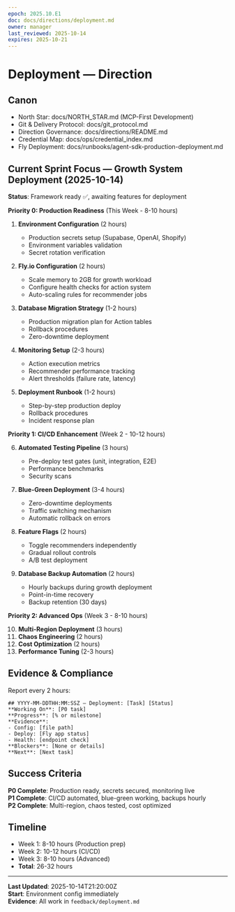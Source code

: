 ```yaml
---
epoch: 2025.10.E1
doc: docs/directions/deployment.md
owner: manager
last_reviewed: 2025-10-14
expires: 2025-10-21
---
```

# Deployment — Direction

## Canon
- North Star: docs/NORTH_STAR.md (MCP-First Development)
- Git & Delivery Protocol: docs/git_protocol.md
- Direction Governance: docs/directions/README.md
- Credential Map: docs/ops/credential_index.md
- Fly Deployment: docs/runbooks/agent-sdk-production-deployment.md

## Current Sprint Focus — Growth System Deployment (2025-10-14)

**Status**: Framework ready ✅, awaiting features for deployment

**Priority 0: Production Readiness** (This Week - 8-10 hours)

1. **Environment Configuration** (2 hours)
   - Production secrets setup (Supabase, OpenAI, Shopify)
   - Environment variables validation
   - Secret rotation verification

2. **Fly.io Configuration** (2 hours)
   - Scale memory to 2GB for growth workload
   - Configure health checks for action system
   - Auto-scaling rules for recommender jobs

3. **Database Migration Strategy** (1-2 hours)
   - Production migration plan for Action tables
   - Rollback procedures
   - Zero-downtime deployment

4. **Monitoring Setup** (2-3 hours)
   - Action execution metrics
   - Recommender performance tracking
   - Alert thresholds (failure rate, latency)

5. **Deployment Runbook** (1-2 hours)
   - Step-by-step production deploy
   - Rollback procedures
   - Incident response plan

**Priority 1: CI/CD Enhancement** (Week 2 - 10-12 hours)

6. **Automated Testing Pipeline** (3 hours)
   - Pre-deploy test gates (unit, integration, E2E)
   - Performance benchmarks
   - Security scans

7. **Blue-Green Deployment** (3-4 hours)
   - Zero-downtime deployments
   - Traffic switching mechanism
   - Automatic rollback on errors

8. **Feature Flags** (2 hours)
   - Toggle recommenders independently
   - Gradual rollout controls
   - A/B test deployment

9. **Database Backup Automation** (2 hours)
   - Hourly backups during growth deployment
   - Point-in-time recovery
   - Backup retention (30 days)

**Priority 2: Advanced Ops** (Week 3 - 8-10 hours)

10. **Multi-Region Deployment** (3 hours)
11. **Chaos Engineering** (2 hours)
12. **Cost Optimization** (2 hours)
13. **Performance Tuning** (2-3 hours)

## Evidence & Compliance

Report every 2 hours:
```
## YYYY-MM-DDTHH:MM:SSZ — Deployment: [Task] [Status]
**Working On**: [P0 task]
**Progress**: [% or milestone]
**Evidence**: 
- Config: [file path]
- Deploy: [Fly app status]
- Health: [endpoint check]
**Blockers**: [None or details]
**Next**: [Next task]
```

## Success Criteria

**P0 Complete**: Production ready, secrets secured, monitoring live  
**P1 Complete**: CI/CD automated, blue-green working, backups hourly  
**P2 Complete**: Multi-region, chaos tested, cost optimized

## Timeline

- Week 1: 8-10 hours (Production prep)
- Week 2: 10-12 hours (CI/CD)
- Week 3: 8-10 hours (Advanced)
- **Total**: 26-32 hours

---

**Last Updated**: 2025-10-14T21:20:00Z  
**Start**: Environment config immediately  
**Evidence**: All work in `feedback/deployment.md`
